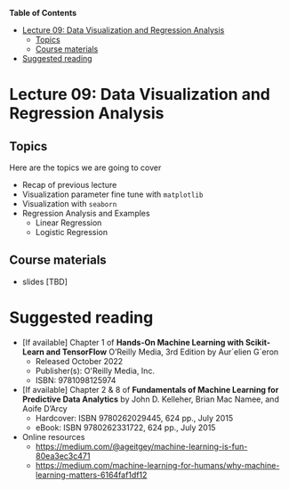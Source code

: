 
**Table of Contents**
- [Lecture 09: Data Visualization and Regression Analysis](#lecture-09-data-visualization-and-regression-analysis)
  - [Topics](#topics)
  - [Course materials](#course-materials)
- [Suggested reading](#suggested-reading)

# Lecture 09: Data Visualization and Regression Analysis

## Topics
Here are the topics we are going to cover
* Recap of previous lecture
* Visualization parameter fine tune with `matplotlib`
* Visualization with `seaborn`
* Regression Analysis and Examples
  * Linear Regression
  * Logistic Regression

## Course materials
* slides [TBD]

# Suggested reading
* [If available] Chapter 1 of **Hands-On Machine Learning with Scikit-Learn and TensorFlow** O’Reilly Media, 3rd Edition by Aur´elien G´eron
  * Released October 2022
  * Publisher(s): O'Reilly Media, Inc.
  * ISBN: 9781098125974
* [If available] Chapter 2 & 8 of **Fundamentals of Machine Learning for Predictive Data Analytics** by John D. Kelleher, Brian Mac Namee, and Aoife D’Arcy
  * Hardcover: ISBN 9780262029445, 624 pp., July 2015
  * eBook:  ISBN 9780262331722, 624 pp., July 2015
* Online resources
  * https://medium.com/@ageitgey/machine-learning-is-fun-80ea3ec3c471
  * https://medium.com/machine-learning-for-humans/why-machine-learning-matters-6164faf1df12
 